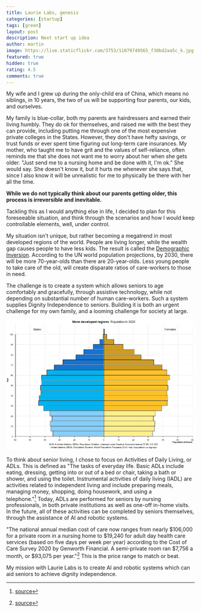 ```yaml
---
title: Laurie Labs, genesis
categories: [startup]
tags: [green]
layout: post
description: Next start up idea
author: martin
image: https://live.staticflickr.com/3753/11079749565_f30bd2aa5c_k.jpg
featured: true
hidden: true
rating: 4.5
comments: true
---
```


My wife and I grew up during the only-child era of China, which means no
siblings, in 10 years, the two of us will be supporting four parents, our 
kids, and ourselves.

My family is blue-collar, both my parents are hairdressers and earned
their living humbly. They do ok for themselves, and raised me with the
best they can provide, including putting me through one of the most
expensive private colleges in the States. However, they don't have hefty
savings, or trust funds or ever spent time figuring out long-term care
insurances. My mother, who taught me to have grit and the values of
self-reliance, often reminds me that she does not want me to worry about
her when she gets older. "Just send me to a nursing home and be done
with it, I'm ok." She would say. She doesn't know it, but it hurts me
whenever she says that, since I also know it will be unrealistic for me
to physically be there with her all the time.

**While we do not typically think about our parents getting older, this
process is irreversible and inevitable.**

Tackling this as I would anything else in life, I decided to plan for
this foreseeable situation, and think through the scenarios and how I
would keep controllable elements, well, under control.

My situation isn't unique, but rather becoming a megatrend in most
developed regions of the world. People are living longer, while the
wealth gap causes people to have less kids. The result is called the
[Demographic
Inversion](https://prospect.org/article/demographic-inversion./_).
According to the UN world population projections, by 2030, there will be
more 70-year-olds than there are 20-year-olds. Less young people to take
care of the old, will create disparate ratios of care-workers to those
in need.

The challenge is to create a system which allows seniors to age
comfortably and gracefully, through assistive technology, while not
depending on substantial number of human care-workers. Such a system
supplies Dignity Independence to seniors. Building it is both an urgent
challenge for my own family, and a looming challenge for society at
large.

<img src="/assets/images/laurielabs/population.gif" alt="population projections"/>

To think about senior living, I chose to focus on Activities of Daily
Living, or ADLs. This is defined as "The tasks of everyday life. Basic
ADLs include eating, dressing, getting into or out of a bed or chair,
taking a bath or shower, and using the toilet. Instrumental activities
of daily living (IADL) are activities related to independent living and
include preparing meals, managing money, shopping, doing housework, and
using a telephone."[^1] Today, ADLs are performed for seniors by nursing
professionals, in both private institutions as well as one-off in-home
visits. In the future, all of these activities can be completed by
seniors themselves, through the assistance of AI and robotic systems.

"The national annual median cost of care now ranges from nearly
\$106,000 for a private room in a nursing home to \$19,240 for adult day
health care services (based on five days per week per year) according to
the Cost of Care Survey 2020 by Genworth Financial. A semi-private room
ran \$7,756 a month, or \$93,075 per year."[^2] This is the price range
to match or beat.

My mission with Laurie Labs is to create AI and robotic systems which
can aid seniors to achieve dignity independence.

[^1]: [source](https://www.cancer.gov/publications/dictionaries/cancer-terms/def/adl)

[^2]: [source](https://health.usnews.com/best-nursing-homes/articles/how-to-pay-for-nursing-home-costs#:~:text=The%20national%20annual%20median%20cost,month%2C%20or%20%2493%2C075%20per%20year.)
